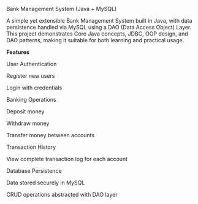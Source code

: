  Bank Management System (Java + MySQL)

A simple yet extensible Bank Management System built in Java, with data persistence handled via MySQL using a DAO (Data Access Object) Layer.
This project demonstrates Core Java concepts, JDBC, OOP design, and DAO patterns, making it suitable for both learning and practical usage.

 **Features**

 User Authentication

Register new users

Login with credentials

 Banking Operations

Deposit money

Withdraw money

Transfer money between accounts

 Transaction History

View complete transaction log for each account

 Database Persistence

Data stored securely in MySQL

CRUD operations abstracted with DAO layer

